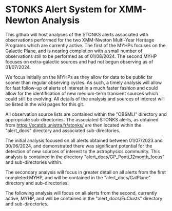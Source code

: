 # STONKS Alert System for XMM-Newton Analysis

This github will host analyses of the STONKS alerts associated with observations performed for the two XMM-Nweton Multi-Year Heritage Programs which are currently active. The first of the MYHPs focuses on the Galactic Plane, and is nearing completion with a small number of observations still to be performed as of 01/08/2024. The second MYHP focuses on extra-galactic sources and had not begun observing as of 01/07/2024. 

We focus initially on the MYHPs as they allow for data to be public far sooner than regular observing cycles. As such, a timely analysis will allow for fast follow-up of alerts of interest in a much faster fashion and could allow for the identification of new medium-term transient sources which could still be evolving. All details of the analysis and sources of interest will be listed in the wiki pages for this git.

All observation source lists are contained within the "OBSMLI" directory and appropriate sub-directories. The associated STONKS alerts, as obtained from https://xcatdb.unistra.fr/stonks/ are then located within the "alert_docs" directory and associated sub-directories.

The initial analysis focused on all alerts obtained between 01/07/2023 and 30/06/2024, and demonstrated there was significant potential for the detection of new sources of interest to the astrophysics community. This analysis is contained in the directory "alert_docs/GP_Ponti_12month_focus" and sub-directories within.

The secondary analysis will focus in greater detail on all alerts from the first completed MYHP, and will be contained in the "alert_docs/GalPlane" directory and sub-directories.

The following analysis will focus on all alerts from the second, currently active, MYHP, and will be contained in the "alert_docs/EuClusts" directory and sub-directories.
